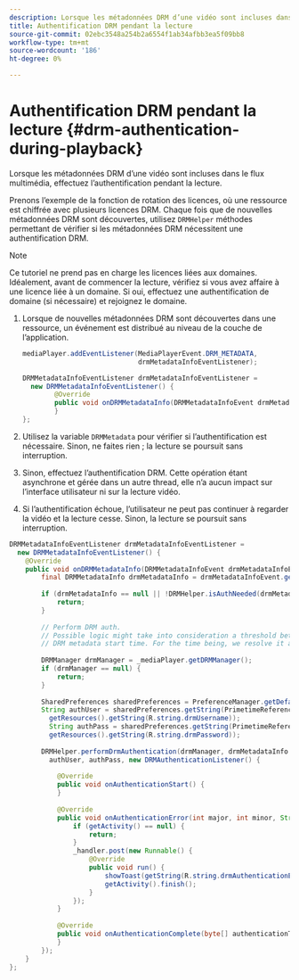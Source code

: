 ```yaml
---
description: Lorsque les métadonnées DRM d’une vidéo sont incluses dans le flux multimédia, effectuez l’authentification pendant la lecture.
title: Authentification DRM pendant la lecture
source-git-commit: 02ebc3548a254b2a6554f1ab34afbb3ea5f09bb8
workflow-type: tm+mt
source-wordcount: '186'
ht-degree: 0%

---
```


# Authentification DRM pendant la lecture {#drm-authentication-during-playback}

Lorsque les métadonnées DRM d’une vidéo sont incluses dans le flux multimédia, effectuez l’authentification pendant la lecture.

Prenons l’exemple de la fonction de rotation des licences, où une ressource est chiffrée avec plusieurs licences DRM. Chaque fois que de nouvelles métadonnées DRM sont découvertes, utilisez `DRMHelper` méthodes permettant de vérifier si les métadonnées DRM nécessitent une authentification DRM.

>[!NOTE]
>
>Ce tutoriel ne prend pas en charge les licences liées aux domaines. Idéalement, avant de commencer la lecture, vérifiez si vous avez affaire à une licence liée à un domaine. Si oui, effectuez une authentification de domaine (si nécessaire) et rejoignez le domaine.

1. Lorsque de nouvelles métadonnées DRM sont découvertes dans une ressource, un événement est distribué au niveau de la couche de l’application.

   ```java
   mediaPlayer.addEventListener(MediaPlayerEvent.DRM_METADATA,  
                                drmMetadataInfoEventListener); 
   
   DRMMetadataInfoEventListener drmMetadataInfoEventListener =  
     new DRMMetadataInfoEventListener() { 
           @Override 
           public void onDRMMetadataInfo(DRMMetadataInfoEvent drmMetadataInfoEvent) { 
           } 
   };
   ```

1. Utilisez la variable `DRMMetadata` pour vérifier si l’authentification est nécessaire. Sinon, ne faites rien ; la lecture se poursuit sans interruption.
1. Sinon, effectuez l’authentification DRM. Cette opération étant asynchrone et gérée dans un autre thread, elle n’a aucun impact sur l’interface utilisateur ni sur la lecture vidéo.
1. Si l’authentification échoue, l’utilisateur ne peut pas continuer à regarder la vidéo et la lecture cesse. Sinon, la lecture se poursuit sans interruption.

```java
DRMMetadataInfoEventListener drmMetadataInfoEventListener =  
  new DRMMetadataInfoEventListener() { 
    @Override 
    public void onDRMMetadataInfo(DRMMetadataInfoEvent drmMetadataInfoEvent) { 
        final DRMMetadataInfo drmMetadataInfo = drmMetadataInfoEvent.getDRMMetadataInfo(); 
 
        if (drmMetadataInfo == null || !DRMHelper.isAuthNeeded(drmMetadataInfo.getDRMMetadata())) { 
            return; 
        } 
 
        // Perform DRM auth. 
        // Possible logic might take into consideration a threshold between the current player time and the 
        // DRM metadata start time. For the time being, we resolve it as soon as we receive the DRM metadata. 
 
        DRMManager drmManager = _mediaPlayer.getDRMManager(); 
        if (drmManager == null) { 
            return; 
        } 
 
        SharedPreferences sharedPreferences = PreferenceManager.getDefaultSharedPreferences(getActivity()); 
        String authUser = sharedPreferences.getString(PrimetimeReference.SETTINGS_DRM_USERNAME,  
          getResources().getString(R.string.drmUsername)); 
          String authPass = sharedPreferences.getString(PrimetimeReference.SETTINGS_DRM_PASSWORD,  
          getResources().getString(R.string.drmPassword)); 
 
        DRMHelper.performDrmAuthentication(drmManager, drmMetadataInfo.getDRMMetadata(),  
          authUser, authPass, new DRMAuthenticationListener() { 
 
            @Override 
            public void onAuthenticationStart() { 
            } 
 
            @Override 
            public void onAuthenticationError(int major, int minor, String erroString, String serverErrorURL) { 
                if (getActivity() == null) { 
                    return; 
                } 
                _handler.post(new Runnable() { 
                    @Override 
                    public void run() { 
                        showToast(getString(R.string.drmAuthenticationError)); 
                        getActivity().finish(); 
                    } 
                }); 
            } 
 
            @Override 
            public void onAuthenticationComplete(byte[] authenticationToken) { 
            } 
        }); 
    } 
};
```
